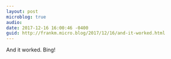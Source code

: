 ```yaml
---
layout: post
microblog: true
audio: 
date: 2017-12-16 16:00:46 -0400
guid: http://frankm.micro.blog/2017/12/16/and-it-worked.html
---
```

And it worked. Bing!
